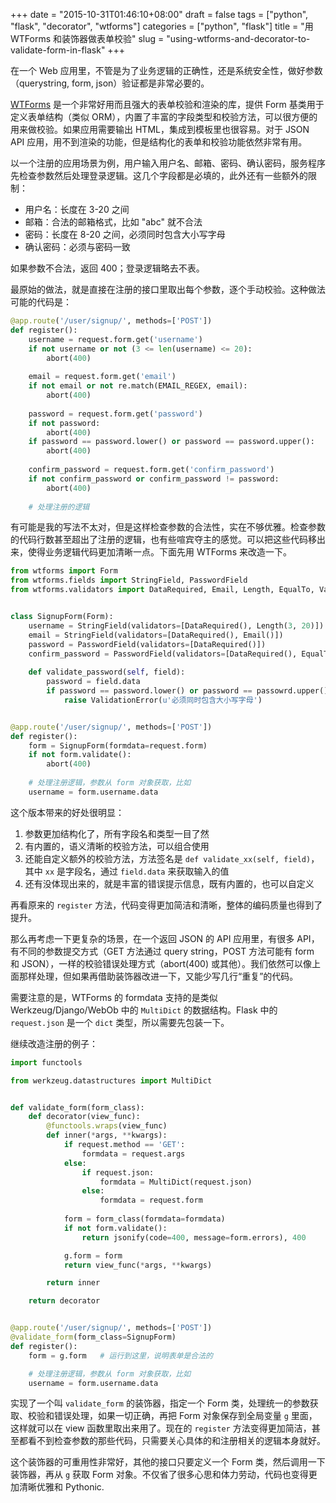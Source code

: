 +++
date = "2015-10-31T01:46:10+08:00"
draft = false
tags = ["python", "flask", "decorator", "wtforms"]
categories = ["python", "flask"]
title = "用 WTForms 和装饰器做表单校验"
slug = "using-wtforms-and-decorator-to-validate-form-in-flask"
+++

在一个 Web 应用里，不管是为了业务逻辑的正确性，还是系统安全性，做好参数（querystring, form, json）验证都是非常必要的。

[WTForms](https://github.com/wtforms/wtforms) 是一个非常好用而且强大的表单校验和渲染的库，提供 Form 基类用于定义表单结构（类似 ORM），内置了丰富的字段类型和校验方法，可以很方便的用来做校验。如果应用需要输出 HTML，集成到模板里也很容易。对于 JSON  API 应用，用不到渲染的功能，但是结构化的表单和校验功能依然非常有用。

<!--more-->

以一个注册的应用场景为例，用户输入用户名、邮箱、密码、确认密码，服务程序先检查参数然后处理登录逻辑。这几个字段都是必填的，此外还有一些额外的限制：

- 用户名：长度在 3-20 之间
- 邮箱：合法的邮箱格式，比如 "abc" 就不合法
- 密码：长度在 8-20 之间，必须同时包含大小写字母
- 确认密码：必须与密码一致

如果参数不合法，返回 400；登录逻辑略去不表。

最原始的做法，就是直接在注册的接口里取出每个参数，逐个手动校验。这种做法可能的代码是：

```python
@app.route('/user/signup/', methods=['POST'])
def register():
    username = request.form.get('username')
    if not username or not (3 <= len(username) <= 20):
        abort(400)
    
    email = request.form.get('email')
    if not email or not re.match(EMAIL_REGEX, email):
        abort(400)
    
    password = request.form.get('password')
    if not password:
        abort(400)
    if password == password.lower() or password == password.upper():
        abort(400)
    
    confirm_password = request.form.get('confirm_password')
    if not confirm_password or confirm_password != password:
        abort(400)
    
    # 处理注册的逻辑
```

有可能是我的写法不太对，但是这样检查参数的合法性，实在不够优雅。检查参数的代码行数甚至超出了注册的逻辑，也有些喧宾夺主的感觉。可以把这些代码移出来，使得业务逻辑代码更加清晰一点。下面先用 WTForms 来改造一下。

```python
from wtforms import Form
from wtforms.fields import StringField, PasswordField
from wtforms.validators import DataRequired, Email, Length, EqualTo, ValidationError


class SignupForm(Form):
    username = StringField(validators=[DataRequired(), Length(3, 20)])
    email = StringField(validators=[DataRequired(), Email()])
    password = PasswordField(validators=[DataRequired()])
    confirm_password = PasswordField(validators=[DataRequired(), EqualTo('password')])
    
    def validate_password(self, field):
        password = field.data
        if password == password.lower() or password == passowrd.upper():
            raise ValidationError(u'必须同时包含大小写字母')


@app.route('/user/signup/', methods=['POST'])
def register():
    form = SignupForm(formdata=request.form)
    if not form.validate():
        abort(400)
    
    # 处理注册逻辑，参数从 form 对象获取，比如
    username = form.username.data
```

这个版本带来的好处很明显：

1. 参数更加结构化了，所有字段名和类型一目了然
2. 有内置的，语义清晰的校验方法，可以组合使用
3. 还能自定义额外的校验方法，方法签名是 `def validate_xx(self, field)`，其中 `xx` 是字段名，通过 `field.data` 来获取输入的值
4. 还有没体现出来的，就是丰富的错误提示信息，既有内置的，也可以自定义

再看原来的 `register` 方法，代码变得更加简洁和清晰，整体的编码质量也得到了提升。

那么再考虑一下更复杂的场景，在一个返回 JSON 的 API 应用里，有很多 API，有不同的参数提交方式（GET 方法通过 query string，POST 方法可能有 form 和 JSON），一样的校验错误处理方式（abort(400) 或其他）。我们依然可以像上面那样处理，但如果再借助装饰器改进一下，又能少写几行“重复”的代码。

需要注意的是，WTForms 的 formdata 支持的是类似 Werkzeug/Django/WebOb 中的 `MultiDict` 的数据结构。Flask 中的 `request.json` 是一个 `dict` 类型，所以需要先包装一下。

继续改造注册的例子：

```python
import functools

from werkzeug.datastructures import MultiDict


def validate_form(form_class):
    def decorator(view_func):
        @functools.wraps(view_func)
        def inner(*args, **kwargs):
            if request.method == 'GET':
                formdata = request.args
            else:
                if request.json:
                    formdata = MultiDict(request.json)
                else:
                    formdata = request.form
                    
            form = form_class(formdata=formdata)
            if not form.validate():
                return jsonify(code=400, message=form.errors), 400

            g.form = form
            return view_func(*args, **kwargs)

        return inner

    return decorator


@app.route('/user/signup/', methods=['POST'])
@validate_form(form_class=SignupForm)
def register():
    form = g.form   # 运行到这里，说明表单是合法的

    # 处理注册逻辑，参数从 form 对象获取，比如
    username = form.username.data
```

实现了一个叫 `validate_form` 的装饰器，指定一个 Form 类，处理统一的参数获取、校验和错误处理，如果一切正确，再把 Form 对象保存到全局变量 `g` 里面，这样就可以在 view 函数里取出来用了。现在的 `register` 方法变得更加简洁，甚至都看不到检查参数的那些代码，只需要关心具体的和注册相关的逻辑本身就好。

这个装饰器的可重用性非常好，其他的接口只要定义一个 Form 类，然后调用一下装饰器，再从 `g` 获取 Form 对象。不仅省了很多心思和体力劳动，代码也变得更加清晰优雅和 Pythonic.
